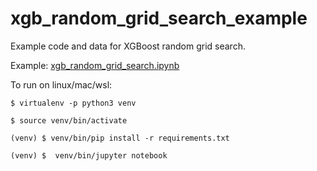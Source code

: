 # xgb_random_grid_search_example
Example code and data for XGBoost random grid search.

Example: [xgb_random_grid_search.ipynb](https://github.com/jphall663/xgb_random_grid_search_example/blob/main/xgb_random_grid_search.ipynb)

To run on linux/mac/wsl: 

`$ virtualenv -p python3 venv`

`$ source venv/bin/activate`

`(venv) $ venv/bin/pip install -r requirements.txt`

`(venv) $  venv/bin/jupyter notebook`
